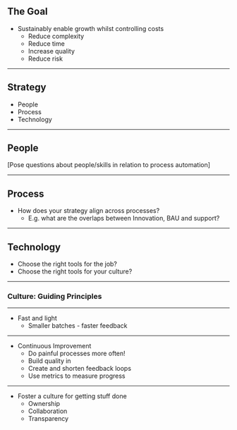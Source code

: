 ## The Goal

- Sustainably enable growth whilst controlling costs
  - Reduce complexity <!-- .element: class="fragment" -->
  - Reduce time <!-- .element: class="fragment" -->
  - Increase quality <!-- .element: class="fragment" -->
  - Reduce risk <!-- .element: class="fragment" -->

---

## Strategy

- People
- Process
- Technology

---

## People

[Pose questions about people/skills in relation to process automation]

---

## Process

- How does your strategy align across processes?
  - E.g. what are the overlaps between Innovation, BAU and support?

---

## Technology

- Choose the right tools for the job?
- Choose the right tools for your culture?

---

### Culture: Guiding Principles

---

- Fast and light
  - Smaller batches - faster feedback

---

- Continuous Improvement
  - Do painful processes <span class="highlight">more</span> often!
  - Build quality in
  - Create and shorten feedback loops
  - Use metrics to measure progress

---

- Foster a culture for getting stuff done
  - Ownership
  - Collaboration
  - Transparency

